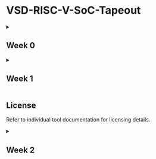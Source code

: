 # VSD-RISC-V-SoC-Tapeout

<details>
  <summary><h2>Week 0</h2></summary>

  # Hardware Design Environment Setup

  A streamlined guide to install and configure essential open-source tools for hardware design using Ubuntu within a VirtualBox environment.

  ## System Requirements

  - **Minimum:** 6GB RAM, 50GB HDD, Ubuntu 20.04+, 4 vCPUs
  - **Recommended:** 10GB RAM, 100GB HDD, 8 vCPUs

  ## Tools and Installation

  ### 1. Yosys

  - [Official Documentation](https://yosyshq.readthedocs.io/en/latest/)
  - Install commands:
    ```
    sudo apt-get update
    git clone https://github.com/YosysHQ/yosys.git
    cd yosys
    sudo apt install make
    sudo apt-get install build-essential clang bison flex libreadline-dev gawk tcl-dev libffi-dev git graphviz xdot pkg-config python3 libboost-system-dev libboost-python-dev libboost-filesystem-dev zlib1g-dev
    make config-gcc
    make
    sudo make install
    ```
<img width="755" height="213" alt="yosys install" src="https://github.com/user-attachments/assets/e9a8ce0b-0c93-4d31-a0ab-b75c6f5474e0" />



  ### 2. Icarus Verilog (iverilog)

  - [Official Documentation](https://steveicarus.github.io/iverilog/)
  - Install command:
    ```
    sudo apt-get update
    sudo apt-get install iverilog
    ```

<img width="815" height="617" alt="iverilog install" src="https://github.com/user-attachments/assets/aca7dd11-5a22-482e-8fc0-47405d713aa2" />




  ### 3. GTKWave

  - [Official Documentation](https://gtkwave.sourceforge.net/gtkwave.pdf)
  - Install command:
    ```
    sudo apt-get update
    sudo apt install gtkwave
    ```

    
<img width="815" height="105" alt="gtkwave install" src="https://github.com/user-attachments/assets/348f8c0b-f467-4d57-ac3f-f6180e3c9025" />



  ### 4. OpenSTA

  - [Official Documentation](https://github.com/The-OpenROAD-Project/OpenSTA?tab=readme-ov-file)
  - Install required packages:
    ```
    sudo apt update
    sudo apt install -y build-essential cmake clang gcc tcl-dev libffi-dev git flex bison libeigen3-dev swig autoconf libtool libz-dev tcl-dev
    ```
  - Build CUDD:
    ```
    tar xvfz cudd-3.0.0.tar.gz
    cd cudd-3.0.0
    ./configure
    make
    ```
  - Clone and build OpenSTA:
    ```
    git clone https://github.com/parallaxsw/OpenSTA.git
    cd OpenSTA
    mkdir build
    cd build
    cmake -DCUDD_DIR=<CUDD_INSTALL_DIR> ..
    make
    ```

  ### 5. ngspice

  - [Official Documentation](https://ngspice.sourceforge.io/docs.html)
  - Download and unpack tarball, then build:
    ```
    tar -zxvf ngspice-45.2.tar.gz
    cd ngspice-37
    mkdir release
    cd release
    ../configure --with-x --with-readline=yes --disable-debug
    make
    sudo make install
    ```

    
<img width="815" height="225" alt="ngspice install" src="https://github.com/user-attachments/assets/126f7829-57cc-441d-9187-21a176ca7f08" />


  ### 6. Magic VLSI

  - [Official Documentation](http://opencircuitdesign.com/magic/)
  - Install dependencies and build:
    ```
    sudo apt-get install m4 tcsh csh libx11-dev tcl-dev tk-dev libcairo2-dev mesa-common-dev libglu1-mesa-dev libncurses-dev
    git clone https://github.com/RTimothyEdwards/magic
    cd magic
    ./configure
    make
    sudo make install
    ```

    
<img width="1727" height="915" alt="magic install" src="https://github.com/user-attachments/assets/ab376b42-b369-4297-bce7-d8886c011447" />
    

  ### 7. OpenLane

  - [Official Documentation](https://openlane.readthedocs.io/en/latest/#)
  - Install required packages and Docker:
    ```
    sudo apt-get update
    sudo apt-get upgrade
    sudo apt install -y build-essential python3 python3-venv python3-pip make git
    sudo apt-get remove docker docker-engine docker.io containerd runc
    sudo apt-get install ca-certificates curl gnupg lsb-release
    sudo mkdir -p /etc/apt/keyrings
    curl -fsSL https://download.docker.com/linux/ubuntu/gpg | sudo gpg --dearmor -o /etc/apt/keyrings/docker.gpg
    echo "deb [arch=$(dpkg --print-architecture) signed-by=/etc/apt/keyrings/docker.gpg] https://download.docker.com/linux/ubuntu $(lsb_release -cs) stable" | sudo tee /etc/apt/sources.list.d/docker.list > /dev/null
    sudo apt-get update
    sudo apt-get install docker-ce docker-ce-cli containerd.io docker-compose-plugin
    sudo docker run hello-world
    sudo groupadd docker
    sudo usermod -aG docker $USER
    sudo reboot # Reboot required
    ```
  - After reboot, verify Docker installation:
    ```
    docker run hello-world
    ```
  - Download and build OpenLane:
    ```
    git clone --depth 1 https://github.com/The-OpenROAD-Project/OpenLane.git
    cd OpenLane/
    make
    make test
    # Optional: view test outputs
    make mount
    # Open the spm.gds using KLayout with sky130 PDK
    klayout -e -nn $PDK_ROOT/sky130A/libs.tech/klayout/tech/sky130A.lyt \
     -l $PDK_ROOT/sky130A/libs.tech/klayout/tech/sky130A.lyp \
     ./designs/spm/runs/openlane_test/results/final/gds/spm.gds

    # Leave the Docker  
    exit
    ```
    
<img width="1727" height="915" alt="OpenLane install" src="https://github.com/user-attachments/assets/ac2b4e41-d031-49fe-8573-6f56aac2a3f4" />
</details>

<details> <summary><h2>Week 1</h2></summary>

Day 1
  
Introduction

This section presents the foundational concepts used in RTL design and simulation, focusing on Verilog workflows and tool usage.
Simulator

    The RTL design is simulated to check adherence to specifications.

    A simulator is used for this purpose.

    Icarus Verilog (iverilog) is the chosen tool for this workshop.

Design

    Design refers to the Verilog code that implements the intended functionality based on the given specifications.

Testbench

    The testbench applies stimulus (test vectors) to the design, verifying its operation.

How the Simulator Works

    The simulator monitors changes in the input signals.

    When an input changes, outputs are re-evaluated.

    No change in the input means outputs remain unchanged.

Repository Structure and Usage

Clone the official workshop repository:

bash
git clone https://github.com/kunalg123/sky130RTLDesignAndSynthesisWorkshop.git

    The repository includes standard cell libraries and all Verilog modules used in the workshop.

    Inside the verilog_files directory, Verilog modules are paired with corresponding testbench files.

To run an example module:

bash
iverilog good_mux.v tb_good_mux.v
./a.out
gtkwave tb_good_mux.vcd

    Compiling generates a.out.

    Executing ./a.out creates a .vcd file for waveform viewing with GTKWave.
    
<img width="1920" height="1080" alt="2" src="https://github.com/user-attachments/assets/c269bc8b-6174-44e6-ab8c-4d9fdd25299d" />

<img width="1920" height="1080" alt="5" src="https://github.com/user-attachments/assets/d590f99f-866f-4cc4-a51c-b5b1305491d6" />


Day 2

Introduction to .lib Library Files

When examining a .lib (library) file, three key parameters must be checked:

    P (Process): Captures process-related variations during fabrication.

    V (Voltage): Captures supply voltage variations.

    T (Temperature): Captures operational temperature variations.

Hierarchical vs. Flat Synthesis

    Hierarchical Synthesis: Useful for designs with repeated modules, enabling a divide-and-conquer strategy—commonly applied in large-scale projects.

    Flat Synthesis: Combines all hierarchy into a single-level netlist, which can simplify optimization across the design.

Flattening a design in Yosys:

bash
flatten
write_verilog -noattr multiple_modules_flat.v

Design Considerations

    Avoid stacked PMOS transistors in certain design practices.

    Explore concepts such as logical effort for timing optimization.

Module-Level Synthesis

    Recommended when a design includes multiple instances of the same module.

    Supports divide-and-conquer strategies for massive projects.

Flip-Flop Coding Styles and Optimization

    Be mindful of glitches in flip-flops.

    Distinguish between synchronous and asynchronous (sync/async) resets in flip-flop design.



Day 3

Introduction to Optimizations

This section covers practical techniques to optimize both combinational and sequential logic in digital designs.
Combinational Logic Optimization

    The goal is to reduce area and power while maximizing performance.

    Typical methods include:

        Constant propagation: Replacing parts of the circuit with constant values where possible.

        Direct optimization: Simplifying logic expressions.

        Boolean logic optimization: Using algebraic methods to reduce gate count and complexity.

Sequential Logic Optimization

    Focuses on refining circuits that store and manage state.

    Optimization strategies include:

        Sequential constant propagation: Propagating known values through sequential elements.

        State optimization: Minimizing the number of states in state machines.

        Retiming: Moving registers across logic to improve timing without changing behavior.

        Sequential logic cloning (floorplan-aware synthesis): Duplicating logic where advantageous for parallelism and timing.



</details>

    

  ## License

  Refer to individual tool documentation for licensing details.

</details>

<details> <summary><h2>Week 2</h2></summary>


</details>

